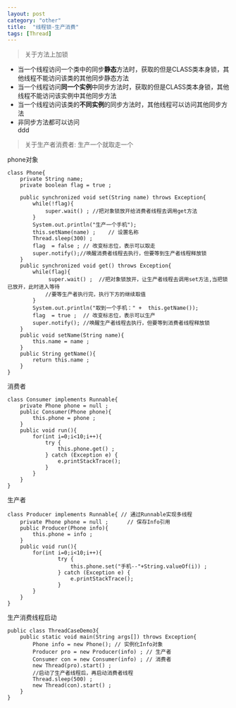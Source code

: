 ```yaml
---
layout: post
category: "other"
title:  "线程锁-生产消费"
tags: [Thread]
---  
```



> 关于方法上加锁

- 当一个线程访问一个类中的同步**静态**方法时，获取的但是CLASS类本身锁，其他线程不能访问该类的其他同步静态方法  
- 当一个线程访问**同一个实例**中同步方法时，获取的但是CLASS类本身锁，其他线程不能访问该实例中其他同步方法  
-  当一个线程访问该类的**不同实例**的同步方法时，其他线程可以访问其他同步方法  
- 非同步方法都可以访问   
ddd
<!-- more -->

> 关于生产者消费者: 生产一个就取走一个

phone对象    

	class Phone{ 
	    private String name;
	    private boolean flag = true ;
	    
	    public synchronized void set(String name) throws Exception{  
	        while(!flag){  
	        	super.wait() ; //把对象锁放开给消费者线程去调用get方法
	        }  
	        System.out.println("生产一个手机");
	        this.setName(name) ;    // 设置名称  
	        Thread.sleep(300) ;  
	        flag  = false ; // 改变标志位，表示可以取走  
	        super.notify();//唤醒消费者线程去执行，但要等到生产者线程释放锁  
	    }  
	    public synchronized void get() throws Exception{  
	        while(flag){  
	        	 super.wait() ;  //把对象锁放开，让生产者线程去调用set方法,当把锁已放开，此时进入等待
	        	//要等生产者执行完，执行下方的继续取值
	        }  
	        System.out.println("取到一个手机：" +  this.getName());
	        flag  = true ;  // 改变标志位，表示可以生产  
	        super.notify(); //唤醒生产者线程去执行，但要等到消费者线程释放锁   
	    }  
	    public void setName(String name){  
	        this.name = name ;  
	    }  
	    public String getName(){  
	        return this.name ;  
	    }  
	}  

消费者   

	class Consumer implements Runnable{  
	    private Phone phone = null ;  
	    public Consumer(Phone phone){  
	        this.phone = phone ;  
	    }  
	    public void run(){  
	        for(int i=0;i<10;i++){  
	            try {
					this.phone.get() ;
				} catch (Exception e) {
					e.printStackTrace();
				}  
	        }  
	    }  
	} 

生产者  

	class Producer implements Runnable{ // 通过Runnable实现多线程  
	    private Phone phone = null ;      // 保存Info引用  
	    public Producer(Phone info){  
	        this.phone = info ;  
	    }  
	    public void run(){  
	        for(int i=0;i<10;i++){  
	                try {
						this.phone.set("手机--"+String.valueOf(i)) ;
					} catch (Exception e) {
						e.printStackTrace();
					}   
	        }  
	    }  
	}  

生产消费线程启动  

	public class ThreadCaseDemo3{  
	    public static void main(String args[]) throws Exception{  
	        Phone info = new Phone(); // 实例化Info对象  
	        Producer pro = new Producer(info) ; // 生产者  
	        Consumer con = new Consumer(info) ; // 消费者  
	        new Thread(pro).start() ;  
	        //启动了生产者线程后，再启动消费者线程  
	        Thread.sleep(500) ; 
	        new Thread(con).start() ;  
	    }  
	}   
